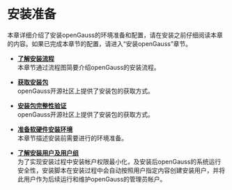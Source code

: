 # 安装准备

本章详细介绍了安装openGauss的环境准备和配置，请在安装之前仔细阅读本章的内容。如果已完成本章节的配置，请进入“安装openGauss”章节。

-   **[了解安装流程](了解安装流程.md)**  
本章节通过流程图简要介绍openGauss的安装流程。

-   **[获取安装包](获取安装包.md)**  
openGauss开源社区上提供了安装包的获取方式。

-   **[安装包完整性验证](安装包完整性校验.md)**  
openGauss开源社区上提供了安装包的获取方式。

-   **[准备软硬件安装环境](准备软硬件安装环境.md)**  
本章节描述安装前需要进行的环境准备。

-   **[了解安装用户及用户组](了解安装用户及用户组.md)**  
为了实现安装过程中安装帐户权限最小化，及安装后openGauss的系统运行安全性，安装脚本在安装过程中会自动按照用户指定内容创建安装用户，并将此用户作为后续运行和维护openGauss的管理员帐户。


